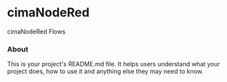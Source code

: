 cimaNodeRed
===========

cimaNodeRed Flows

### About

This is your project's README.md file. It helps users understand what your
project does, how to use it and anything else they may need to know.